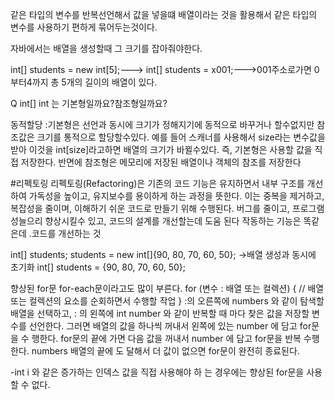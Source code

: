 같은 타입의 변수를 반복선언해서 값을 넣을떄  배열이라는 것을 활용해서 같은 타입의 변수를 사용하기 편하게 묶어두는것이다.

자바에서는 배열을 생성할때 그 크기를 잡아줘야한다.

int[] students = new int[5];---> int[] students = x001;--->001주소로가면 0부터4까지 총 5개의 길이의 배열이 있다.

Q int[] int 는 기본형일까요?참조형일까요?

동적할당 :기본형은 선언과 동시에 크기가 정해지기에 동적으로 바꾸거나 할수없지만 참조값은 크기를 통적으로 할당할수있다.
예를 들어 스캐너를 사용해서 size라는 변수값을 받아 이것을 int[size]라고하면 배열의 크기가 바뀔수있다. 
즉, 기본형은 사용할 값을 직접 저장한다. 반면에 참조형은 메모리에 저장된 배열이나 객체의 참조를 저장한다

#리펙토링
리펙토링(Refactoring)은 기존의 코드 기능은 유지하면서 내부 구조를 개선하여 가독성을 높이고, 유지보수를
용이하게 하는 과정을 뜻한다. 이는 중복을 제거하고, 복잡성을 줄이며, 이해하기 쉬운 코드로 만들기 위해 수행된다. 버그를 줄이고, 프로그램 성늘으리 향상시킬수 있고, 코드의 설계를 개선할는데 도움 된다 작동하는 기능은 똑같은데 .코드를 개선하는 것

int[] students;
 students = new int[]{90, 80, 70, 60, 50}; ->배열 생성과 동시에 초기화
int[] students = {90, 80, 70, 60, 50};

향상된 for문
 for-each문이라고도 많이 부른다.
 for (변수 : 배열 또는 컬렉션) {
 // 배열 또는 컬렉션의 요소를 순회하면서 수행할 작업
} 
:의 오른쪽에 numbers 와 같이 탐색할 배열을 선택하고, : 의 왼쪽에 int number 와 같이 반복할 때 마다
찾은 값을 저장할 변수를 선언한다. 그러면 배열의 값을 하나씩 꺼내서 왼쪽에 있는 number 에 담고 for문을 수
행한다. for문의 끝에 가면 다음 값을 꺼내서 number 에 담고 for문을 반복 수행한다. numbers 배열의 끝에 도
달해서 더 값이 없으면 for문이 완전히 종료된다.

-int i 와 같은 증가하는 인덱스 값을 직접 사용해야 하
는 경우에는 향상된 for문을 사용할 수 없다.
